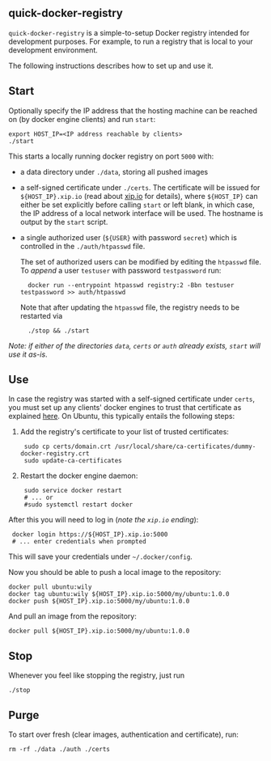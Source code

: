 ## quick-docker-registry
`quick-docker-registry` is a simple-to-setup Docker registry intended for 
development purposes. For example, to run a registry that is local to your
development environment.

The following instructions describes how to set up and use it.


## Start
Optionally specify the IP address that the hosting machine can be
reached on (by docker engine clients) and run `start`:

    export HOST_IP=<IP address reachable by clients>
    ./start
	
This starts a locally running docker registry on port `5000` with:

- a data directory under `./data`, storing all pushed images
- a self-signed certificate under `./certs`. The certificate will be
  issued for `${HOST_IP}.xip.io` (read about [xip.io](http://xip.io/) for 
  details), where `${HOST_IP}` can either be set explicitly before calling 
  `start` or left blank, in which case, the IP address of a local 
  network interface will be used. The hostname is output by the `start`
  script.
- a single authorized user (`${USER}` with password `secret`) which is
  controlled in the `./auth/htpasswd` file.
  
   The set of authorized users can be modified by editing the `htpasswd` file.
   To *append* a user `testuser` with password `testpassword` run:
   
        docker run --entrypoint htpasswd registry:2 -Bbn testuser testpassword >> auth/htpasswd
 
   Note that after updating the `htpasswd` file, the registry needs to be
   restarted via 
   
        ./stop && ./start

*Note: if either of the directories `data`, `certs` or `auth` already 
exists, `start` will use it as-is*.



## Use
In case the registry was started with a self-signed certificate under `certs`,
you must set up any clients' docker engines to trust that certificate
as explained [here](https://docs.docker.com/registry/insecure/#using-self-signed-certificates). On Ubuntu, this typically entails the following steps:

1. Add the registry's certificate to your list of trusted certificates:

        sudo cp certs/domain.crt /usr/local/share/ca-certificates/dummy-docker-registry.crt
        sudo update-ca-certificates
		
2. Restart the docker engine daemon:

        sudo service docker restart
		# ... or 
		#sudo systemctl restart docker

After this you will need to log in (*note the `xip.io` ending*):

     docker login https://${HOST_IP}.xip.io:5000
     # ... enter credentials when prompted

This will save your credentials under `~/.docker/config`.

Now you should be able to push a local image to the repository:

    docker pull ubuntu:wily
    docker tag ubuntu:wily ${HOST_IP}.xip.io:5000/my/ubuntu:1.0.0
    docker push ${HOST_IP}.xip.io:5000/my/ubuntu:1.0.0

And pull an image from the repository:

    docker pull ${HOST_IP}.xip.io:5000/my/ubuntu:1.0.0



## Stop
Whenever you feel like stopping the registry, just run

    ./stop



## Purge
To start over fresh (clear images, authentication and certificate), run:

    rm -rf ./data ./auth ./certs


